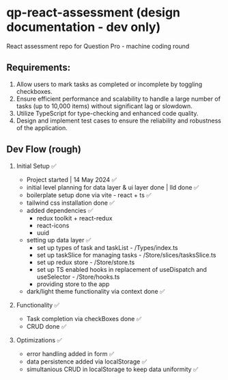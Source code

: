 # qp-react-assessment (design documentation - dev only)

React assessment repo for Question Pro - machine coding round

## Requirements:

1. Allow users to mark tasks as completed or incomplete by toggling checkboxes.
2. Ensure efficient performance and scalability to handle a large number of tasks (up to 10,000 items) without significant lag or slowdown.
3. Utilize TypeScript for type-checking and enhanced code quality.
4. Design and implement test cases to ensure the reliability and robustness of the application.

## Dev Flow (rough)

1. Initial Setup ✅

   - Project started | 14 May 2024 ✅
   - initial level planning for data layer & ui layer done | lld done ✅
   - boilerplate setup done via vite - react + ts ✅
   - tailwind css installation done ✅
   - added dependencies ✅
     - redux toolkit + react-redux
     - react-icons
     - uuid
   - setting up data layer ✅
     - set up types of task and taskList - /Types/index.ts
     - set up taskSlice for managing tasks - /Store/slices/tasksSlice.ts
     - set up redux store - /Store/store.ts
     - set up TS enabled hooks in replacement of useDispatch and useSelector - /Store/hooks.ts
     - providing store to the app
   - dark/light theme functionality via context done ✅

2. Functionality ✅

   - Task completion via checkBoxes done ✅
   - CRUD done ✅

3. Optimizations ✅

   - error handling added in form ✅
   - data persistence added via localStorage ✅
   - simultanious CRUD in localStorage to keep data uniformity ✅
